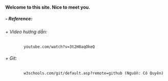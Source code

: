#### Welcome to this site. Nice to meet you.

##### - Reference:

###### + Video hướng dẫn:
            youtube.com/watch?v=3t2H8aqOkeQ

###### + Git:
            w3schools.com/git/default.asp?remote=github (Nguồn: Cô Quyên)
